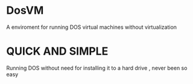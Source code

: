 # DosVM
 A enviroment for running DOS virtual machines without virtualization
 # QUICK AND SIMPLE
 Running DOS without need for installing it to a hard drive , never been so easy
